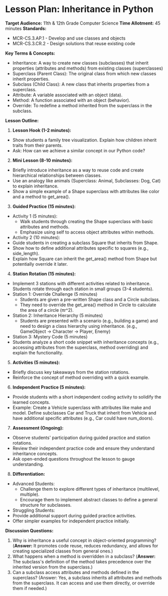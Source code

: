 # Lesson Plan: Inheritance in Python

**Target Audience:** 11th & 12th Grade Computer Science 
**Time Allotment:** 45 minutes
**Standards:**

- MCR-CS.3.AP.1 - Develop and use classes and objects
- MCR-CS.3.CR.2 - Design solutions that reuse existing code

**Key Terms & Concepts:**

- Inheritance: A way to create new classes (subclasses) that inherit properties (attributes and methods) from existing classes (superclasses)
- Superclass (Parent Class): The original class from which new classes inherit properties.
- Subclass (Child Class): A new class that inherits properties from a superclass.
- Attribute: A variable associated with an object (data).
- Method: A function associated with an object (behavior).
- Override: To redefine a method inherited from the superclass in the subclass.

**Lesson Outline:**

1. **Lesson Hook (1-2 minutes):**
- Show students a family tree visualization. Explain how children inherit traits from their parents.
- Ask: How can we achieve a similar concept in our Python code?
2. **Mini Lesson (8-10 minutes):**
- Briefly introduce inheritance as a way to reuse code and create hierarchical relationships between classes.
- Use an analogy like animals (Superclass: Animal, Subclasses: Dog, Cat) to explain inheritance.
- Show a simple example of a Shape superclass with attributes like color and a method to get\_area().
3. **Guided Practice (15 minutes):**
- Activity 1 (5 minutes):
  - Walk students through creating the Shape superclass with basic attributes and methods.
  - Emphasize using self to access object attributes within methods.
- Activity 2 (10 minutes):
- Guide students in creating a subclass Square that inherits from Shape.
- Show how to define additional attributes specific to squares (e.g., side\_length).
- Explain how Square can inherit the get\_area() method from Shape but potentially override it later.
4. **Station Rotation (15 minutes):**
- Implement 3 stations with different activities related to inheritance. Students rotate through each station in small groups (3-4 students).
- Station 1: Override Challenge (5 minutes)
  - Students are given a pre-written Shape class and a Circle subclass.
  - They need to override the get\_area() method in Circle to calculate the area of a circle (πr^2).
- Station 2: Inheritance Hierarchy (5 minutes)
  - Students are presented with a scenario (e.g., building a game) and need to design a class hierarchy using inheritance. (e.g., GameObject -> Character -> Player, Enemy)
- Station 3: Mystery Code (5 minutes)
- Students analyze a short code snippet with inheritance concepts (e.g., accessing attributes from the superclass, method overriding) and explain the functionality.
5. **Activities (5 minutes):**
- Briefly discuss key takeaways from the station rotations.
- Reinforce the concept of method overriding with a quick example.
6. **Independent Practice (5 minutes):**
- Provide students with a short independent coding activity to solidify the learned concepts.
- Example: Create a Vehicle superclass with attributes like make and model. Define subclasses Car and Truck that inherit from Vehicle and have additional specific attributes (e.g., Car could have num\_doors).
7. **Assessment (Ongoing):**
- Observe students' participation during guided practice and station rotations.
- Review their independent practice code and ensure they understand inheritance concepts.
- Ask open-ended questions throughout the lesson to gauge understanding.
8. **Differentiation:**
- Advanced Students:
  - Challenge them to explore different types of inheritance (multilevel, multiple).
  - Encourage them to implement abstract classes to define a general structure for subclasses.
- Struggling Students:
- Provide additional support during guided practice activities.
- Offer simpler examples for independent practice initially.

**Discussion Questions:**

1. Why is inheritance a useful concept in object-oriented programming? (**Answer:** It promotes code reuse, reduces redundancy, and allows for creating specialized classes from general ones.)
2. What happens when a method is overridden in a subclass? (**Answer:** The subclass's definition of the method takes precedence over the inherited version from the superclass.)
3. Can a subclass access attributes and methods defined in the superclass? (Answer: Yes, a subclass inherits all attributes and methods from the superclass. It can access and use them directly, or override them if needed.)

